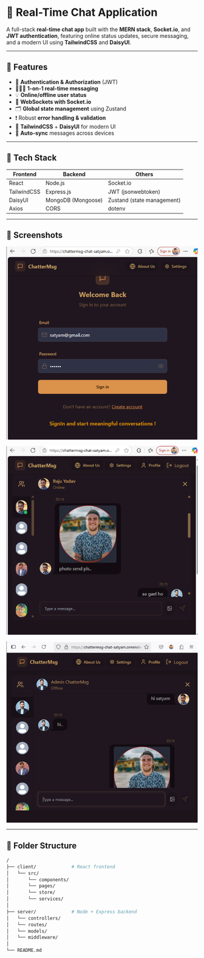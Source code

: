 # 💬 Real-Time Chat Application

A full-stack **real-time chat app** built with the **MERN stack**, **Socket.io**, and **JWT authentication**, featuring online status updates, secure messaging, and a modern UI using **TailwindCSS** and **DaisyUI**.

---

## 🚀 Features

- 🔐 **Authentication & Authorization** (JWT)
- 🧑‍🤝‍🧑 **1-on-1 real-time messaging**
- 💡 **Online/offline user status**
- 📡 **WebSockets with Socket.io**
- 🗂️ **Global state management** using Zustand
- ❗ Robust **error handling & validation**
- 💅 **TailwindCSS** + **DaisyUI** for modern UI
- 🔄 **Auto-sync** messages across devices

---

## 🧱 Tech Stack

| Frontend         | Backend          | Others                |
|------------------|------------------|------------------------|
| React            | Node.js          | Socket.io              |
| TailwindCSS      | Express.js       | JWT (jsonwebtoken)     |
| DaisyUI          | MongoDB (Mongoose)| Zustand (state management) |
| Axios            | CORS             | dotenv                 |

---

## 📸 Screenshots
 
 ![Chat UI](https://github.com/Satyamkus/Chat-App/blob/main/Screenshots/Screenshot%20(681).png)


 ![Chat UI](https://github.com/Satyamkus/Chat-App/blob/main/Screenshots/Screenshot%20(680).png)

 ![Chat UI](https://github.com/Satyamkus/Chat-App/blob/main/Screenshots/Screenshot%20(679).png)

---

## 📁 Folder Structure

```bash
/
├── client/             # React frontend
│   └── src/
│       └── components/
│       └── pages/
│       └── store/
│       └── services/
│
├── server/             # Node + Express backend
│   └── controllers/
│   └── routes/
│   └── models/
│   └── middleware/
│
└── README.md
